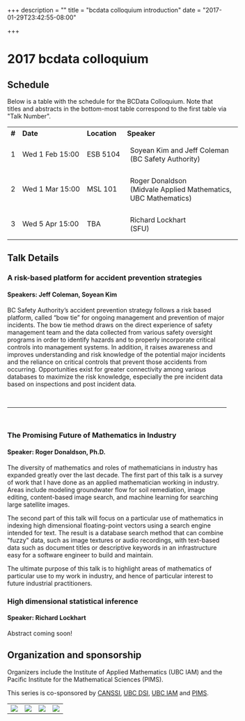 +++
description = ""
title = "bcdata colloquium introduction"
date = "2017-01-29T23:42:55-08:00"

+++

# 2017 bcdata colloquium 


## Schedule

Below is a table with the schedule for the  BCData Colloquium. Note that titles and abstracts in the bottom-most table correspond to the first table via "Talk Number". 


<table style="width:120%; align:center">
  <tr>
    <th style="text-align:left">
      #
    </th>
    <th style="text-align:left">
      Date
    </th>
    <th style="text-align:left">
      Location
    </th>
    <th style="text-align:left">
      Speaker
    </th>
  </tr>
  <tr>
    <td>
      1
    </td>
    <td>
      Wed 1 Feb 15:00
    </td>
    <td>
      ESB 5104
    </td>
    <td style="padding:15px">
      Soyean Kim and Jeff Coleman <br /> (BC Safety Authority)
    </td>
  </tr>
  <tr>
    <td>
      2
    </td>
    <td>
      Wed 1 Mar 15:00
    </td>
    <td>
      MSL 101
    </td>
    <td style="padding:15px">
      Roger Donaldson <br />(Midvale Applied Mathematics,<br />UBC Mathematics)
    </td>
</tr>
<tr>
    <td>
      3
    </td>
    <td>
      Wed 5 Apr 15:00
    </td>
    <td>
      TBA
    </td>
    <td style="padding:15px">
      Richard Lockhart <br />(SFU)
    </td>
  </tr>
</table>


## Talk Details

### A risk-based platform for accident prevention strategies
#### Speakers: Jeff Coleman, Soyean Kim

<p>BC Safety Authority’s accident prevention strategy follows a risk based platform, called “bow tie” for ongoing management and prevention of major incidents. The bow tie method draws on the direct experience of safety management team and the data collected from various safety oversight programs in order to identify hazards and to properly incorporate critical controls into management systems. In addition, it raises awareness and improves understanding and risk knowledge of the potential major incidents and the reliance on critical controls that prevent those accidents from occurring.  Opportunities exist for greater connectivity among various databases to maximize the risk knowledge, especially the pre incident data based on inspections and post incident data.
</p>

<br />
<hr />
<br />

### The Promising Future of Mathematics in Industry
#### Speaker: Roger Donaldson, Ph.D.
<p>
The diversity of mathematics and roles of mathematicians in industry has
expanded greatly over the last decade.  The first part of this talk is a survey
of work that I have done as an applied mathematician working in industry.
Areas include modeling groundwater flow for soil remediation, image editing,
content-based image search, and machine learning for searching large satellite
images.
</p>
<p>
The second part of this talk will focus on a particular use
of mathematics in indexing high dimensional floating-point vectors using a
search engine intended for text.  The result is a database search method that
can combine "fuzzy" data, such as image textures or audio recordings, with
text-based data such as document titles or descriptive keywords in an
infrastructure easy for a software engineer to build and maintain.
</p>
<p>
The ultimate purpose of this talk is to highlight areas of mathematics of
particular use to my work in industry, and hence of particular interest to
future industrial practitioners.
</p>

### High dimensional statistical inference
#### Speaker: Richard Lockhart

<p>Abstract coming soon!</p>

## Organization and sponsorship
Organizers include the Institute of Applied
Mathematics (UBC IAM) and the Pacific Institute for the Mathematical Sciences (PIMS). 

This series is co-sponsored by [CANSSI](http://www.canssi.ca),
[UBC DSI](https://dsi.ubc.ca), [UBC IAM](http://www.iam.ubc.ca) and
[PIMS](https://www.pims.math.ca/).

<table style="width:100%">
<tr style="text-align:center">
<td>
<img src="/img/canssi_logo.png" style="width:auto; max-height:100px;">
</td>
<td>
<img src="/img/iam-logo.png" style="width:auto; max-height:100px;">
</td>
<td>
<img src="/img/pims-logo.png" style="width:auto; max-height:100px;">
</td>
<td style="text-align: center;">
<img src="/img/ubc-dsi-logo.png" style="width:auto; max-height:100px; align:right;">
</td>
</tr>
</table>
